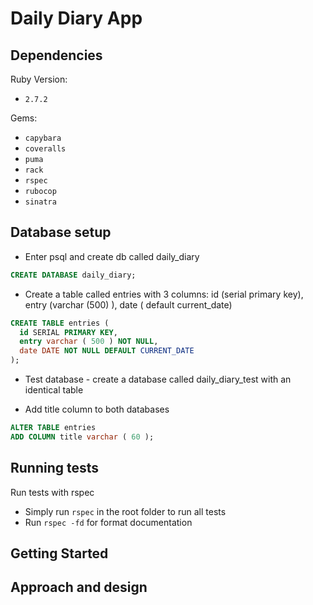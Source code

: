 # Daily Diary App

## Dependencies

Ruby Version:
- `2.7.2`

Gems:
- `capybara`
- `coveralls`
- `puma`
- `rack`
- `rspec`
- `rubocop`
- `sinatra`

## Database setup

- Enter psql and create db called daily_diary

```sql
CREATE DATABASE daily_diary;
```

- Create a table called entries with 3 columns: id (serial primary key), entry (varchar (500) ), date ( default current_date)

```sql
CREATE TABLE entries (
  id SERIAL PRIMARY KEY,
  entry varchar ( 500 ) NOT NULL,
  date DATE NOT NULL DEFAULT CURRENT_DATE
);
```

- Test database - create a database called daily_diary_test with an identical table

- Add title column to both databases
```sql
ALTER TABLE entries
ADD COLUMN title varchar ( 60 );
```

## Running tests

Run tests with rspec

- Simply run `rspec` in the root folder to run all tests
- Run `rspec -fd` for format documentation

## Getting Started

## Approach and design
